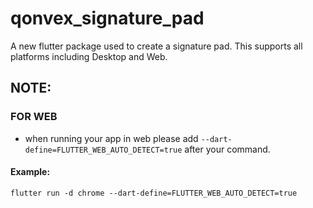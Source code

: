 # qonvex_signature_pad

A new flutter package used to create a signature pad. This supports all platforms including Desktop and Web.

## NOTE:
 ### FOR WEB
 - when running your app in web please add `--dart-define=FLUTTER_WEB_AUTO_DETECT=true` after your command.
 #### Example:
 `flutter run -d chrome --dart-define=FLUTTER_WEB_AUTO_DETECT=true`


